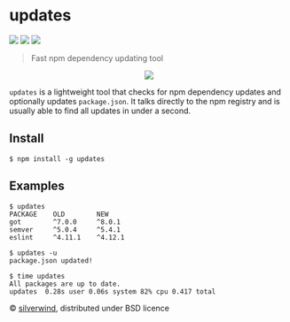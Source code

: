# updates
[![](https://img.shields.io/npm/v/updates.svg?style=flat)](https://www.npmjs.org/package/updates) [![](https://img.shields.io/npm/dm/updates.svg)](https://www.npmjs.org/package/updates) [![](https://api.travis-ci.org/silverwind/updates.svg?style=flat)](https://travis-ci.org/silverwind/updates)
> Fast npm dependency updating tool

<p align="center">
  <img src="https://i.imgur.com/jBjNoKO.png"/>
</p>

`updates` is a lightweight tool that checks for npm dependency updates and optionally updates `package.json`. It talks directly to the npm registry and is usually able to find all updates in under a second.

## Install

```console
$ npm install -g updates
```

## Examples
```console
$ updates
PACKAGE    OLD        NEW
got        ^7.0.0     ^8.0.1
semver     ^5.0.4     ^5.4.1
eslint     ^4.11.1    ^4.12.1
```
```console
$ updates -u
package.json updated!
```
```console
$ time updates
All packages are up to date.
updates  0.28s user 0.06s system 82% cpu 0.417 total
```

© [silverwind](https://github.com/silverwind), distributed under BSD licence
